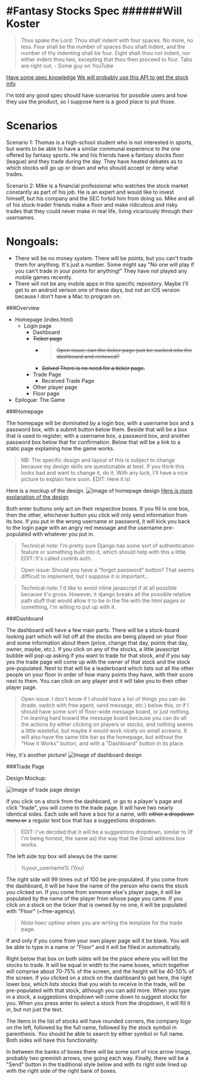 #Fantasy Stocks Spec
######Will Koster
========
> Thus spake the Lord: Thou shalt indent with four spaces. No more, no less. Four shall be the number of spaces thou shalt indent, and the number of thy indenting shall be four. Eight shalt thou not indent, nor either indent thou two, excepting that thou then proceed to four. Tabs are right out. - Some guy on YouTube

[Have some spec knowledge](http://www.joelonsoftware.com/articles/fog0000000035.html)
[We will probably use this API to get the stock info](http://dev.markitondemand.com/)

I'm told any good spec should have scenarios for possible users and how they use the product, so I suppose here is a good place to put those. 

Scenarios 
==========
Scenario 1: Thomas is a high-school student who is not interested in sports, but wants to be able to have a similar communal experience to the one offered by fantasy sports. He and his friends have a fantasy stocks floor (league) and they trade during the day. They have heated debates as to which stocks will go up or down and who should accept or deny what trades. 

Scenario 2: Mike is a financial professional who watches the stock market constantly as part of his job. He is an expert and would like to invest himself, but his company and the SEC forbid him from doing so. Mike and all of his stock-trader friends make a floor and make ridiculous and risky trades that they could never make in real life, living vicariously through their usernames. 

Nongoals: 
========
+ There will be no money system. There will be points, but you can't trade them for anything. It's just a number. Some might say "No one will play if you can't trade in your points for anything!" They have not played any mobile games recently. 
+ There will not be any mobile apps in this specific repository. Maybe I'll get to an android verison one of these days, but not an iOS version because I don't have a Mac to program on. 

###Overview
+ Homepage (index.html)
  + Login page
    + Dashboard 
    + <strike>Ticker page
	  + >Open issue: can the ticker page just be sucked into the dashboard and removed?
	  + *Solved* There is no need for a ticker page.</strike>
    + Trade Page
      + Received Trade Page
    + Other player page
    + Floor page
+ Epilogue: The Game
	
###Homepage

The homepage will be dominated by a login box, with a username box and a password box, with a submit button below them. Beside that will be a box that is used to register, with a username box, a password box, and another password box below that for confirmation. Below that will be a link to a static page explaining how the game works. 

> NB: The specific design and layout of this is subject to change because my design skills are questionable at best. If you think this looks bad and want to change it, do it. With any luck, I'll have a nice picture to explain here soon. EDIT: Here it is!

Here is a mockup of the design. 
![Image of homepage design](specResources/homepageDesign.png "Homepage") 
[Here is more explanation of the design](specResources/homepage.png "Homepage")

Both enter buttons only act on their respective boxes. If you fill in one box, then the other, whichever button you click will only send information from its box. If you put in the wrong username or password, it will kick you back to the login page with an angry red message and the username pre-populated with whatever you put in. 
>Technical note: I'm pretty sure Django has some sort of authentication feature or something built into it, which should help with this a little. 
EDIT: It's called contrib.auth.

>Open issue: Should you have a "forgot password" button? That seems difficult to implement, but I suppose it *is* important...

>Technical note: I'd like to avoid inline javascript if at all possible because it's gross. However, it django breaks all the possible relative path stuff that would allow it to be in the file with the html pages or something, I'm willing to put up with it.

###Dashboard

The dashboard will have a few main parts. There will be a stock-board looking part which will list off all the stocks are being played on your floor and some information about them (price, change that day, points that day, owner, maybe, etc.). If you click on any of the stocks, a little javascript bubble will pop up asking if you want to trade for that stock, and if you say yes the trade page will come up with the owner of that stock and the stock pre-populated. Next to that will be a leaderboard which lists out all the other people on your floor in order of how many points they have, with their score next to them. You can click on any player and it will take you to their other player page. 
>Open issue: I don't know if I should have a list of things you can do (trade, switch with free agent, send message, etc.) below this, or if I should have some sort of floor-wide message board, or just nothing. I'm leaning hard toward the message board because you can do all the actions by either clicking on players or stocks, and nothing seems a little wasteful, but maybe it would work nicely on small screens. 
It will also have the same title bar as the homepage, but without the "How it Works" button, and with a "Dashboard" button in its place.

Hey, it's another picture! 
![Image of dashboard design](specResources/dashboardDesign.png "Dashboard")

###Trade Page

Design Mockup:

![Image of trade page design](specResources/tradePageDesign.png "Trade Page")

If you click on a stock from the dashboard, or go to a player's page and click "trade", you will come to the trade page. It will have two nearly identical sides. Each side will have a box for a name, with <strike>either a dropdown menu or</strike> a regular text box that has a suggestions dropdown. 
>EDIT: I've decided that it will be a suggestions dropdown, similar to (If I'm being honest, the same as) the way that the Gmail address box works. 

The left side top box will always be the same: 
>%your_username% (You)

The right side will 99 times out of 100 be pre-populated. If you come from the dashboard, it will be have the name of the person who owns the stock you clicked on. If you come from someone else's player page, it will be populated by the name of the player from whose page you came. If you click on a stock on the ticker that is owned by no one, it will be populated with "Floor" (~free-agency). 

>*Nota haec optime* when you are writing the template for the trade page. 

If and only if you come from your own player page will it be blank. You will be able to type in a name or "Floor" and it will be filled in automatically. 

Right below that box on both sides will be the place where you will list the stocks to trade. It will be equal in width to the name boxes, which together will comprise about 70-75% of the screen, and the height will be 40-50% of the screen. If you clicked on a stock on the dashboard to get here, the right lower box, which lists stocks that you wish to receive in the trade, will be pre-populated with that stock, although you can add more. When you type in a stock, a suggestions dropdown will come down to suggest stocks for you. When you press enter to select a stock from the dropdown, it will fill it in, but not just the text. 

The items in the list of stocks will have rounded corners, the company logo on the left, followed by the full name, followed by the stock symbol in parenthesis. You should be able to search by either symbol or full name. Both sides will have this functionality. 

In between the banks of boxes there will be some sort of nice arrow image, probably two greenish arrows, one going each way. Finally, there will be a "Send" button in the traditional style below and with its right side lined up with the right side of the right bank of boxes. 